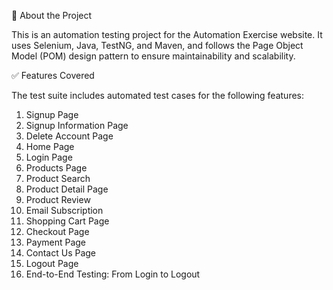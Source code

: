 🚀 About the Project

This is an automation testing project for the Automation Exercise website. It uses Selenium, Java, TestNG, and Maven, 
and follows the Page Object Model (POM) design pattern to ensure maintainability and scalability.

✅ Features Covered

The test suite includes automated test cases for the following features:

1. Signup Page
2. Signup Information Page
3. Delete Account Page
4. Home Page
5. Login Page
6. Products Page
7. Product Search
8. Product Detail Page
9. Product Review
10. Email Subscription
11. Shopping Cart Page
12. Checkout Page
13. Payment Page
14. Contact Us Page
15. Logout Page
16. End-to-End Testing: From Login to Logout
